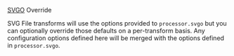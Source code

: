 [SVGO](https://github.com/svg/svgo) Override

SVG File transforms will use the options provided to `processor.svgo` but you can optionally override those defaults on a per-transform basis. Any configuration options defined here will be merged with the options defined in `processor.svgo`.